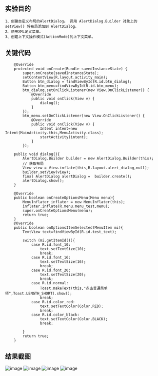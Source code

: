 实验目的
---
    1、创建自定义布局的AlertDialog。 调用 AlertDialog.Builder 对象上的 setView() 将布局添加到 AlertDialog。
    2、使用XML定义菜单。
    3、创建上下文操作模式(ActionMode)的上下文菜单。
关键代码
---
```
    @Override
    protected void onCreate(Bundle savedInstanceState) {
        super.onCreate(savedInstanceState);
        setContentView(R.layout.activity_main);
        Button btn_dialog = findViewById(R.id.btn_dialog);
        Button btn_menu=findViewById(R.id.btn_menu);
        btn_dialog.setOnClickListener(new View.OnClickListener() {
            @Override
            public void onClick(View v) {
                dialog();
            }
        });
        btn_menu.setOnClickListener(new View.OnClickListener() {
            @Override
            public void onClick(View v) {
                Intent intent=new Intent(MainActivity.this,MenuActivity.class);
                startActivity(intent);
            }
        });
```
```
    public void dialog(){
        AlertDialog.Builder builder = new AlertDialog.Builder(this);
        // 获取布局
        View view = View.inflate(this,R.layout.alert_dialog,null);
        builder.setView(view);
        final AlertDialog alertDialog =  builder.create();
        alertDialog.show();
    }
```
```
    @Override
    public boolean onCreateOptionsMenu(Menu menu){
        MenuInflater inflater = new MenuInflater(this);
        inflater.inflate(R.menu.menu_test,menu);
        super.onCreateOptionsMenu(menu);
        return true;
    }
    @Override
    public boolean onOptionsItemSelected(MenuItem mi){
        TextView text=findViewById(R.id.test_text);

        switch (mi.getItemId()){
            case R.id.font_10:
                text.setTextSize(10);
                break;
            case R.id.font_16:
                text.setTextSize(16);
                break;
            case R.id.font_20:
                text.setTextSize(20);
                break;
            case R.id.normal:
                Toast.makeText(this,"点击普通菜单项",Toast.LENGTH_SHORT).show();
                break;
            case R.id.color_red:
                text.setTextColor(Color.RED);
                break;
            case R.id.color_black:
                text.setTextColor(Color.BLACK);
                break;

        }
        return true;
    }
```
结果截图
---
![image](https://github.com/YongxuanWu/UI/blob/master/images/p1.jpg)
![image](https://github.com/YongxuanWu/UI/blob/master/images/IMG_20190407_205339.jpg)
![image](https://github.com/YongxuanWu/UI/blob/master/images/IMG_20190407_205328.jpg)
![image](https://github.com/YongxuanWu/UI/blob/master/images/IMG_20190407_205315.jpg)
